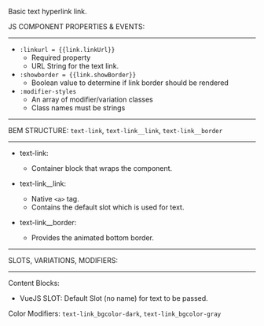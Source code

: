 Basic text hyperlink link.

JS COMPONENT PROPERTIES & EVENTS:
___ 
* `:linkurl = {{link.linkUrl}}`
  * Required property 
  * URL String for the text link. 
* `:showborder = {{link.showBorder}}`
  * Boolean value to determine if link border should be rendered 
* `:modifier-styles`
  * An array of modifier/variation classes 
  * Class names must be strings 

___
BEM STRUCTURE: `text-link`, `text-link__link`, `text-link__border`
___

* text-link:
  * Container block that wraps the component.

* text-link__link:
  * Native `<a>` tag. 
  * Contains the default slot which is used for text.

* text-link__border:
  * Provides the animated bottom border.

___
SLOTS, VARIATIONS, MODIFIERS:
___

Content Blocks:
* VueJS SLOT: Default Slot (no name) for text to be passed. 

Color Modifiers: `text-link_bgcolor-dark`, `text-link_bgcolor-gray`


